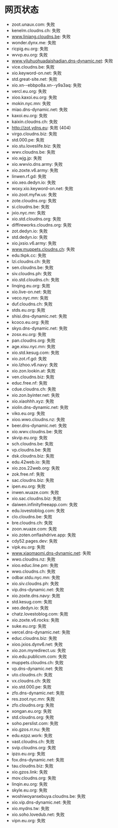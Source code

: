 # 网页状态
- zoot.unaux.com: 失败
- kenelm.cloudns.ch: 失败
- www.liniang.cloudns.be: 失败
- wonder.dynx.me: 失败
- ricpig.eu.org: 失败
- wvvp.eu.org: 失败
- www.yiluhuohuadaishadian.dns-dynamic.net: 失败
- vice.cloudns.be: 失败
- xio.keyword-on.net: 失败
- std.great-site.net: 失败
- xio.xn--ebbpo8a.xn--y9a3aq: 失败
- vercl.eu.org: 失败
- xioo.kaxoi.eu.org: 失败
- mokin.nyc.mn: 失败
- miao.dns-dynamic.net: 失败
- kaxoi.eu.org: 失败
- kaixin.cloudns.ch: 失败
- http://zot.ydns.eu: 失败 (404)
- virgo.cloudns.biz: 失败
- std.000.pe: 失败
- xio.stu.loveslife.biz: 失败
- wwv.cloudns.be: 失败
- xio.wjg.jp: 失败
- xio.wwvio.dns.army: 失败
- xio.zoxte.v6.army: 失败
- linwen.rf.gd: 失败
- xio.xeo.dedyn.io: 失败
- woxy.xio.keyword-on.net: 失败
- xio.zoot.myfw.us: 失败
- zote.cloudns.org: 失败
- si.cloudns.be: 失败
- jxio.nyc.mn: 失败
- xio.std.cloudns.org: 失败
- diffireworks.cloudns.org: 失败
- zot.dedyn.io: 失败
- std.dedyn.io: 失败
- xio.jxsio.v6.army: 失败
- www.muppets.cloudns.ch: 失败
- edu.tkpk.cc: 失败
- lzi.cloudns.ch: 失败
- sen.cloudns.be: 失败
- siv.cloudns.ph: 失败
- xio.std.cloudns.ch: 失败
- linqing.eu.org: 失败
- xio.live-on.net: 失败
- veco.nyc.mn: 失败
- duf.cloudns.ch: 失败
- stds.eu.org: 失败
- shisi.dns-dynamic.net: 失败
- kcoco.eu.org: 失败
- skyo.dns-dynamic.net: 失败
- zosx.eu.org: 失败
- pan.cloudns.org: 失败
- age.xisu.nyc.mn: 失败
- xio.std.kesug.com: 失败
- xio.zot.rf.gd: 失败
- xio.lzhoo.v6.navy: 失败
- xio.zon.lookin.at: 失败
- ven.cloudns.biz: 失败
- educ.free.nf: 失败
- cdue.cloudns.ch: 失败
- xio.zon.byinter.net: 失败
- xio.xiaohhh.xyz: 失败
- xiolin.dns-dynamic.net: 失败
- viko.eu.org: 失败
- xioo.wwo.cloudns.nz: 失败
- beer.dns-dynamic.net: 失败
- xio.wwv.cloudns.be: 失败
- skvip.eu.org: 失败
- sch.cloudns.be: 失败
- vp.cloudns.be: 失败
- dsk.cloudns.biz: 失败
- edu.42web.io: 失败
- xio.zos.22web.org: 失败
- zok.free.nf: 失败
- sac.cloudns.biz: 失败
- ipen.eu.org: 失败
- inwen.wuaze.com: 失败
- xio.sac.cloudns.biz: 失败
- daiwen.infinityfreeapp.com: 失败
- edu.lovestoblog.com: 失败
- clo.cloudns.be: 失败
- bre.cloudns.ch: 失败
- zoon.wuaze.com: 失败
- xio.zoten.onflashdrive.app: 失败
- cdy52.pages.dev: 失败
- vipk.eu.org: 失败
- www.xiaomaomi.dns-dynamic.net: 失败
- wwo.cloudns.nz: 失败
- xioo.educ.line.pm: 失败
- wwo.cloudns.ch: 失败
- odbar.stdu.nyc.mn: 失败
- xio.siv.cloudns.ph: 失败
- vip.dns-dynamic.net: 失败
- xio.zoxte.dns.navy: 失败
- std.kesug.com: 失败
- xeo.dedyn.io: 失败
- chatz.lovestoblog.com: 失败
- xio.zoxte.v6.rocks: 失败
- suke.eu.org: 失败
- vercel.dns-dynamic.net: 失败
- educ.cloudns.biz: 失败
- xioo.jxios.dynv6.net: 失败
- xio.zon.myredirect.us: 失败
- xio.edu.publicvm.com: 失败
- muppets.cloudns.ch: 失败
- vp.dns-dynamic.net: 失败
- uto.cloudns.ch: 失败
- vx.cloudns.ch: 失败
- xio.std.000.pe: 失败
- zfo.dns-dynamic.net: 失败
- res.zoot.nyc.mn: 失败
- zfo.cloudns.org: 失败
- xongan.eu.org: 失败
- std.cloudns.org: 失败
- soho.perslist.com: 失败
- xio.gzos.rr.nu: 失败
- edu.ezpz.work: 失败
- vast.cloudns.ch: 失败
- svip.cloudns.org: 失败
- ipzo.eu.org: 失败
- fox.dns-dynamic.net: 失败
- tau.cloudns.biz: 失败
- xio.gzos.link: 失败
- mov.cloudns.org: 失败
- linqin.eu.org: 失败
- skyle.eu.org: 失败
- woshiwoyansebuya.cloudns.be: 失败
- xio.vip.dns-dynamic.net: 失败
- xio.mydns.tw: 失败
- xio.soho.lovedub.net: 失败
- vipn.eu.org: 失败
